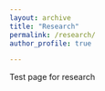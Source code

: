 ```yaml
---
layout: archive
title: "Research"
permalink: /research/
author_profile: true

---
```


Test page for research
